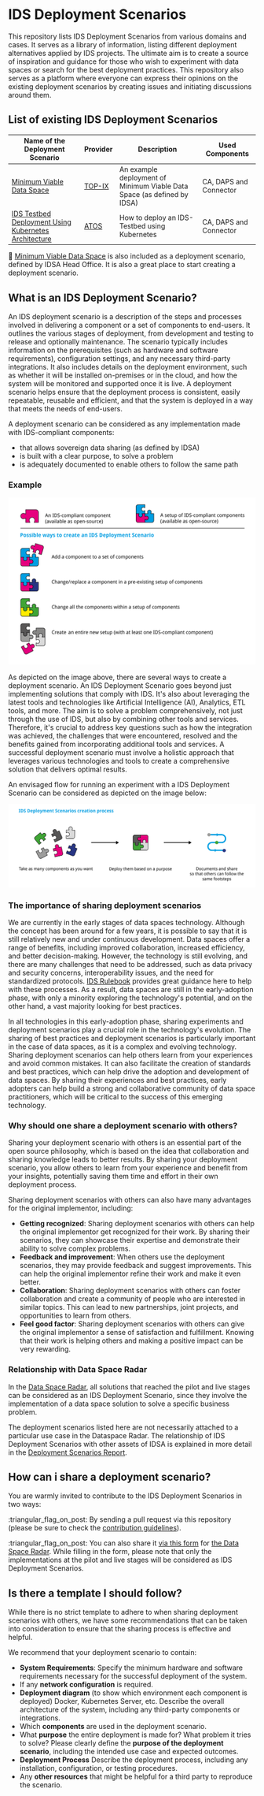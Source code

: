 # IDS Deployment Scenarios

This repository lists IDS Deployment Scenarios from various domains and cases. It serves as a library of information, listing different deployment alternatives applied by IDS projects. The ultimate aim is to create a source of inspiration and guidance for those who wish to experiment with data spaces or search for the best deployment practices. This repository also serves as a platform where everyone can express their opinions on the existing deployment scenarios by creating issues and initiating discussions around them.

## List of existing IDS Deployment Scenarios

| Name of the Deployment Scenario                                          | Provider                                  | Description                                                             | Used Components        |
| ------------------------------------------------------------------------ | ----------------------------------------- | ----------------------------------------------------------------------- | ---------------------- |
| [Minimum Viable Data Space](/Deployment-Scenarios/minimum-viable-data-space-top-ix.md)                            | [TOP-IX](https://www.top-ix.org/it/home/) | An example deployment of Minimum Viable Data Space (as defined by IDSA) | CA, DAPS and Connector |
| [IDS Testbed Deployment Using Kubernetes Architecture](/Deployment-Scenarios/minimum-viable-data-space-using-k8s.md) | [ATOS](https://atos.net/es/spain)         | How to deploy an IDS-Testbed using Kubernetes                           | CA, DAPS and Connector |

:rocket: [Minimum Viable Data Space](https://github.com/International-Data-Spaces-Association/IDS-testbed/blob/master/minimum-viable-data-space/MVDS.md) is also included as a deployment scenario, defined by IDSA Head Office. It is also a great place to start creating a deployment scenario.

## What is an IDS Deployment Scenario?

An IDS deployment scenario is a description of the steps and processes involved in delivering a component or a set of components to end-users. It outlines the various stages of deployment, from development and testing to release and optionally maintenance. The scenario typically includes information on the prerequisites (such as hardware and software requirements), configuration settings, and any necessary third-party integrations. It also includes details on the deployment environment, such as whether it will be installed on-premises or in the cloud, and how the system will be monitored and supported once it is live. A deployment scenario helps ensure that the deployment process is consistent, easily repeatable, reusable and efficient, and that the system is deployed in a way that meets the needs of end-users.

A deployment scenario can be considered as any implementation made with IDS-compliant components:

* that allows sovereign data sharing (as defined by IDSA)
* is built with a clear purpose, to solve a problem
* is adequately documented to enable others to follow the same path

### Example

![](images/IDS-Deployment-Scenarios-Patterns.png)

As depicted on the image above, there are several ways to create a deployment scenario. An IDS Deployment Scenario goes beyond just implementing solutions that comply with IDS. It's also about leveraging the latest tools and technologies like Artificial Intelligence (AI), Analytics, ETL tools, and more. The aim is to solve a problem comprehensively, not just through the use of IDS, but also by combining other tools and services. Therefore, it's crucial to address key questions such as how the integration was achieved, the challenges that were encountered, resolved and the benefits gained from incorporating additional tools and services. A successful deployment scenario must involve a holistic approach that leverages various technologies and tools to create a comprehensive solution that delivers optimal results.

An envisaged flow for running an experiment with a IDS Deployment Scenario can be considered as depicted on the image below: 

![](images/IDSDeploymentScenarios-creationprocess.png)

### The importance of sharing deployment scenarios

We are currently in the early stages of data spaces technology. Although the concept has been around for a few years, it is possible to say that it is still relatively new and under continuous development. Data spaces offer a range of benefits, including improved collaboration, increased efficiency, and better decision-making. However, the technology is still evolving, and there are many challenges that need to be addressed, such as data privacy and security concerns, interoperability issues, and the need for standardized protocols. [IDS Rulebook](https://docs.internationaldataspaces.org/idsa-rulebook-v2/) provides great guidance here to help with these processes. As a result, data spaces are still in the early-adoption phase, with only a minority exploring the technology's potential, and on the other hand, a vast majority looking for best practices.

In all technologies in this early-adoption phase, sharing experiments and deployment scenarios play a crucial role in the technology's evolution. The sharing of best practices and deployment scenarios is particularly important in the case of data spaces, as it is a complex and evolving technology. Sharing deployment scenarios can help others learn from your experiences and avoid common mistakes. It can also facilitate the creation of standards and best practices, which can help drive the adoption and development of data spaces. By sharing their experiences and best practices, early adopters can help build a strong and collaborative community of data space practitioners, which will be critical to the success of this emerging technology.

### Why should one share a deployment scenario with others?

Sharing your deployment scenario with others is an essential part of the open source philosophy, which is based on the idea that collaboration and sharing knowledge leads to better results. By sharing your deployment scenario, you allow others to learn from your experience and benefit from your insights, potentially saving them time and effort in their own deployment process.

Sharing deployment scenarios with others can also have many advantages for the original implementor, including:

* **Getting recognized**: Sharing deployment scenarios with others can help the original implementor get recognized for their work. By sharing their scenarios, they can showcase their expertise and demonstrate their ability to solve complex problems.
* **Feedback and improvement**: When others use the deployment scenarios, they may provide feedback and suggest improvements. This can help the original implementor refine their work and make it even better.
* **Collaboration**: Sharing deployment scenarios with others can foster collaboration and create a community of people who are interested in similar topics. This can lead to new partnerships, joint projects, and opportunities to learn from others.
* **Feel good factor**: Sharing deployment scenarios with others can give the original implementor a sense of satisfaction and fulfillment. Knowing that their work is helping others and making a positive impact can be very rewarding.

### Relationship with Data Space Radar

In the [Data Space Radar](https://internationaldataspaces.org/adopt/data-space-radar/), all solutions that reached the pilot and live stages can be considered as an IDS Deployment Scenario, since they involve the implementation of a data space solution to solve a specific business problem.

The deployment scenarios listed here are not necessarily attached to a particular use case in the Dataspace Radar. The relationship of IDS Deployment Scenarios with other assets of IDSA is explained in more detail in the [Deployment Scenarios Report](DEPLOYMENT-SCENARIOS-REPORT.MD#23-ids-deployment-scenarios).


## How can i share a deployment scenario?

You are warmly invited to contribute to the IDS Deployment Scenarios in two ways:

:triangular\_flag\_on\_post: By sending a pull request via this repository (please be sure to check the [contribution guidelines](CONTRIBUTING.md)).

:triangular\_flag\_on\_post: You can also share it [via this form](https://forms.office.com/Pages/ResponsePage.aspx?id=NNZGs\_usx0K9RPFVfuibG3WVHeFvj2hHgjU7ZCgshUhUMExMOTdCWDNMSERJTjlIUlRKMVc0QTUxMCQlQCN0PWcu) for [the Data Space Radar](https://internationaldataspaces.org/adopt/data-space-radar/). While filling in the form, please note that only the implementations at the pilot and live stages will be considered as IDS Deployment Scenarios.

## Is there a template I should follow?

While there is no strict template to adhere to when sharing deployment scenarios with others, we have some recommendations that can be taken into consideration to ensure that the sharing process is effective and helpful.

We recommend that your deployment scenario to contain:

* **System Requirements**: Specify the minimum hardware and software requirements necessary for the successful deployment of the system.
* If any **network configuration** is required.
* **Deployment diagram** (to show which environment each component is deployed) Docker, Kubernetes Server, etc. Describe the overall architecture of the system, including any third-party components or integrations.
* Which **components** are used in the deployment scenario.
* What **purpose** the entire deployment is made for? What problem it tries to solve? Please clearly define the **purpose of the deployment scenario**, including the intended use case and expected outcomes.
* **Deployment Process** Describe the deployment process, including any installation, configuration, or testing procedures.
* Any **other resources** that might be helpful for a third party to reproduce the scenario.
